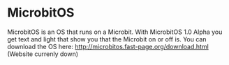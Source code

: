 # MicrobitOS
MicrobitOS is an OS that runs on a Microbit. With MicrobitOS 1.0 Alpha you get text and light that show you that the Microbit on or off is. You can download the OS here: http://microbitos.fast-page.org/download.html (Website currenly down)
